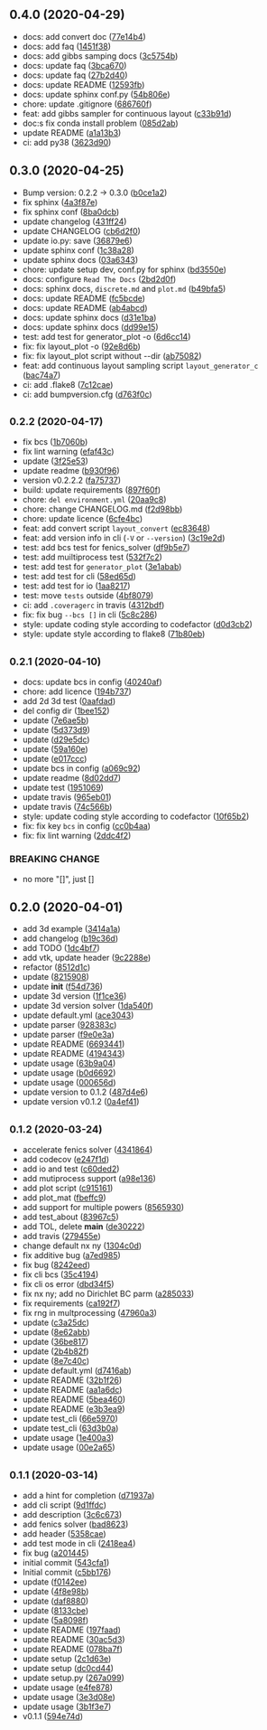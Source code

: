 ## 0.4.0 (2020-04-29)

* docs: add convert doc ([77e14b4](https://git.idrl.site/idrl/layout-generator/commits/77e14b4))
* docs: add faq ([1451f38](https://git.idrl.site/idrl/layout-generator/commits/1451f38))
* docs: add gibbs samping docs ([3c5754b](https://git.idrl.site/idrl/layout-generator/commits/3c5754b))
* docs: update faq ([3bca670](https://git.idrl.site/idrl/layout-generator/commits/3bca670))
* docs: update faq ([27b2d40](https://git.idrl.site/idrl/layout-generator/commits/27b2d40))
* docs: update README ([12593fb](https://git.idrl.site/idrl/layout-generator/commits/12593fb))
* docs: update sphinx conf.py ([54b806e](https://git.idrl.site/idrl/layout-generator/commits/54b806e))
* chore: update .gitignore ([686760f](https://git.idrl.site/idrl/layout-generator/commits/686760f))
* feat: add gibbs sampler for continuous layout ([c33b91d](https://git.idrl.site/idrl/layout-generator/commits/c33b91d))
* doc:s fix conda install problem ([085d2ab](https://git.idrl.site/idrl/layout-generator/commits/085d2ab))
* update README ([a1a13b3](https://git.idrl.site/idrl/layout-generator/commits/a1a13b3))
* ci: add py38 ([3623d90](https://git.idrl.site/idrl/layout-generator/commits/3623d90))



## 0.3.0 (2020-04-25)

* Bump version: 0.2.2 → 0.3.0 ([b0ce1a2](https://git.idrl.site/idrl/layout-generator/commits/b0ce1a2))
* fix sphinx ([4a3f87e](https://git.idrl.site/idrl/layout-generator/commits/4a3f87e))
* fix sphinx conf ([8ba0dcb](https://git.idrl.site/idrl/layout-generator/commits/8ba0dcb))
* update changelog ([431ff24](https://git.idrl.site/idrl/layout-generator/commits/431ff24))
* update CHANGELOG ([cb6d2f0](https://git.idrl.site/idrl/layout-generator/commits/cb6d2f0))
* update io.py: save ([36879e6](https://git.idrl.site/idrl/layout-generator/commits/36879e6))
* update sphinx conf ([1c38a28](https://git.idrl.site/idrl/layout-generator/commits/1c38a28))
* update sphinx docs ([03a6343](https://git.idrl.site/idrl/layout-generator/commits/03a6343))
* chore: update setup dev, conf.py for sphinx ([bd3550e](https://git.idrl.site/idrl/layout-generator/commits/bd3550e))
* docs: configure `Read The Docs` ([2bd2d0f](https://git.idrl.site/idrl/layout-generator/commits/2bd2d0f))
* docs: sphinx docs, `discrete.md` and `plot.md` ([b49bfa5](https://git.idrl.site/idrl/layout-generator/commits/b49bfa5))
* docs: update README ([fc5bcde](https://git.idrl.site/idrl/layout-generator/commits/fc5bcde))
* docs: update README ([ab4abcd](https://git.idrl.site/idrl/layout-generator/commits/ab4abcd))
* docs: update sphinx docs ([d31e1ba](https://git.idrl.site/idrl/layout-generator/commits/d31e1ba))
* docs: update sphinx docs ([dd99e15](https://git.idrl.site/idrl/layout-generator/commits/dd99e15))
* test: add test for generator_plot -o ([6d6cc14](https://git.idrl.site/idrl/layout-generator/commits/6d6cc14))
* fix: fix layout_plot -o ([92e8d6b](https://git.idrl.site/idrl/layout-generator/commits/92e8d6b))
* fix: fix layout_plot script without --dir ([ab75082](https://git.idrl.site/idrl/layout-generator/commits/ab75082))
* feat: add continuous layout sampling script `layout_generator_c` ([bac74a7](https://git.idrl.site/idrl/layout-generator/commits/bac74a7))
* ci: add .flake8 ([7c12cae](https://git.idrl.site/idrl/layout-generator/commits/7c12cae))
* ci: add bumpversion.cfg ([d763f0c](https://git.idrl.site/idrl/layout-generator/commits/d763f0c))



## <small>0.2.2 (2020-04-17)</small>

* fix bcs ([1b7060b](https://git.idrl.site/idrl/layout-generator/commits/1b7060b))
* fix lint warning ([efaf43c](https://git.idrl.site/idrl/layout-generator/commits/efaf43c))
* update ([3f25e53](https://git.idrl.site/idrl/layout-generator/commits/3f25e53))
* update readme ([b930f96](https://git.idrl.site/idrl/layout-generator/commits/b930f96))
* version v0.2.2.2 ([fa75737](https://git.idrl.site/idrl/layout-generator/commits/fa75737))
* build: update requirements ([897f60f](https://git.idrl.site/idrl/layout-generator/commits/897f60f))
* chore: `del environment.yml` ([20aa9c8](https://git.idrl.site/idrl/layout-generator/commits/20aa9c8))
* chore: change CHANGELOG.md ([f2d98bb](https://git.idrl.site/idrl/layout-generator/commits/f2d98bb))
* chore: update licence ([6cfe4bc](https://git.idrl.site/idrl/layout-generator/commits/6cfe4bc))
* feat: add convert script `layout_convert` ([ec83648](https://git.idrl.site/idrl/layout-generator/commits/ec83648))
* feat: add version info in cli (`-V` or `--version`) ([3c19e2d](https://git.idrl.site/idrl/layout-generator/commits/3c19e2d))
* test: add bcs test for fenics_solver ([df9b5e7](https://git.idrl.site/idrl/layout-generator/commits/df9b5e7))
* test: add muiltiprocess test ([532f7c2](https://git.idrl.site/idrl/layout-generator/commits/532f7c2))
* test: add test for `generator_plot` ([3e1abab](https://git.idrl.site/idrl/layout-generator/commits/3e1abab))
* test: add test for cli ([58ed65d](https://git.idrl.site/idrl/layout-generator/commits/58ed65d))
* test: add test for io ([1aa8217](https://git.idrl.site/idrl/layout-generator/commits/1aa8217))
* test: move `tests` outside ([4bf8079](https://git.idrl.site/idrl/layout-generator/commits/4bf8079))
* ci: add `.coveragerc` in travis ([4312bdf](https://git.idrl.site/idrl/layout-generator/commits/4312bdf))
* fix: fix bug `--bcs []` in cli ([5c8c286](https://git.idrl.site/idrl/layout-generator/commits/5c8c286))
* style: update coding style according to codefactor ([d0d3cb2](https://git.idrl.site/idrl/layout-generator/commits/d0d3cb2))
* style: update style according to flake8 ([71b80eb](https://git.idrl.site/idrl/layout-generator/commits/71b80eb))



## <small>0.2.1 (2020-04-10)</small>

* docs: update bcs in config ([40240af](https://git.idrl.site/idrl/layout-generator/commits/40240af))
* chore: add licence ([194b737](https://git.idrl.site/idrl/layout-generator/commits/194b737))
* add 2d 3d test ([0aafdad](https://git.idrl.site/idrl/layout-generator/commits/0aafdad))
* del config dir ([1bee152](https://git.idrl.site/idrl/layout-generator/commits/1bee152))
* update ([7e6ae5b](https://git.idrl.site/idrl/layout-generator/commits/7e6ae5b))
* update ([5d373d9](https://git.idrl.site/idrl/layout-generator/commits/5d373d9))
* update ([d29e5dc](https://git.idrl.site/idrl/layout-generator/commits/d29e5dc))
* update ([59a160e](https://git.idrl.site/idrl/layout-generator/commits/59a160e))
* update ([e017ccc](https://git.idrl.site/idrl/layout-generator/commits/e017ccc))
* update bcs in config ([a069c92](https://git.idrl.site/idrl/layout-generator/commits/a069c92))
* update readme ([8d02dd7](https://git.idrl.site/idrl/layout-generator/commits/8d02dd7))
* update test ([1951069](https://git.idrl.site/idrl/layout-generator/commits/1951069))
* update travis ([965eb01](https://git.idrl.site/idrl/layout-generator/commits/965eb01))
* update travis ([74c566b](https://git.idrl.site/idrl/layout-generator/commits/74c566b))
* style: update coding style according to codefactor ([10f65b2](https://git.idrl.site/idrl/layout-generator/commits/10f65b2))
* fix: fix key `bcs` in config ([cc0b4aa](https://git.idrl.site/idrl/layout-generator/commits/cc0b4aa))
* fix: fix lint warning ([2ddc4f2](https://git.idrl.site/idrl/layout-generator/commits/2ddc4f2))


### BREAKING CHANGE

* no more "[]", just []


## 0.2.0 (2020-04-01)

* add 3d example ([3414a1a](https://git.idrl.site/idrl/layout-generator/commits/3414a1a))
* add changelog ([b19c36d](https://git.idrl.site/idrl/layout-generator/commits/b19c36d))
* add TODO ([1dc4bf7](https://git.idrl.site/idrl/layout-generator/commits/1dc4bf7))
* add vtk, update header ([9c2288e](https://git.idrl.site/idrl/layout-generator/commits/9c2288e))
* refactor ([8512d1c](https://git.idrl.site/idrl/layout-generator/commits/8512d1c))
* update ([8215908](https://git.idrl.site/idrl/layout-generator/commits/8215908))
* update __init__ ([f54d736](https://git.idrl.site/idrl/layout-generator/commits/f54d736))
* update 3d version ([1f1ce36](https://git.idrl.site/idrl/layout-generator/commits/1f1ce36))
* update 3d version solver ([1da540f](https://git.idrl.site/idrl/layout-generator/commits/1da540f))
* update default.yml ([ace3043](https://git.idrl.site/idrl/layout-generator/commits/ace3043))
* update parser ([928383c](https://git.idrl.site/idrl/layout-generator/commits/928383c))
* update parser ([f9e0e3a](https://git.idrl.site/idrl/layout-generator/commits/f9e0e3a))
* update README ([6693441](https://git.idrl.site/idrl/layout-generator/commits/6693441))
* update README ([4194343](https://git.idrl.site/idrl/layout-generator/commits/4194343))
* update usage ([63b9a04](https://git.idrl.site/idrl/layout-generator/commits/63b9a04))
* update usage ([b0d6692](https://git.idrl.site/idrl/layout-generator/commits/b0d6692))
* update usage ([000656d](https://git.idrl.site/idrl/layout-generator/commits/000656d))
* update version to 0.1.2 ([487d4e6](https://git.idrl.site/idrl/layout-generator/commits/487d4e6))
* update version v0.1.2 ([0a4ef41](https://git.idrl.site/idrl/layout-generator/commits/0a4ef41))



## <small>0.1.2 (2020-03-24)</small>

* accelerate fenics solver ([4341864](https://git.idrl.site/idrl/layout-generator/commits/4341864))
* add codecov ([e247f1d](https://git.idrl.site/idrl/layout-generator/commits/e247f1d))
* add io and test ([c60ded2](https://git.idrl.site/idrl/layout-generator/commits/c60ded2))
* add mutiprocess support ([a98e136](https://git.idrl.site/idrl/layout-generator/commits/a98e136))
* add plot script ([c915161](https://git.idrl.site/idrl/layout-generator/commits/c915161))
* add plot_mat ([fbeffc9](https://git.idrl.site/idrl/layout-generator/commits/fbeffc9))
* add support for multiple powers ([8565930](https://git.idrl.site/idrl/layout-generator/commits/8565930))
* add test_about ([83967c5](https://git.idrl.site/idrl/layout-generator/commits/83967c5))
* add TOL, delete __main__ ([de30222](https://git.idrl.site/idrl/layout-generator/commits/de30222))
* add travis ([279455e](https://git.idrl.site/idrl/layout-generator/commits/279455e))
* change default nx ny ([1304c0d](https://git.idrl.site/idrl/layout-generator/commits/1304c0d))
* fix additive bug ([a7ed985](https://git.idrl.site/idrl/layout-generator/commits/a7ed985))
* fix bug ([8242eed](https://git.idrl.site/idrl/layout-generator/commits/8242eed))
* fix cli bcs ([35c4194](https://git.idrl.site/idrl/layout-generator/commits/35c4194))
* fix cli os error ([dbd34f5](https://git.idrl.site/idrl/layout-generator/commits/dbd34f5))
* fix nx ny; add no Dirichlet BC parm ([a285033](https://git.idrl.site/idrl/layout-generator/commits/a285033))
* fix requirements ([ca192f7](https://git.idrl.site/idrl/layout-generator/commits/ca192f7))
* fix rng in multprocessing ([47960a3](https://git.idrl.site/idrl/layout-generator/commits/47960a3))
* update ([c3a25dc](https://git.idrl.site/idrl/layout-generator/commits/c3a25dc))
* update ([8e62abb](https://git.idrl.site/idrl/layout-generator/commits/8e62abb))
* update ([36be817](https://git.idrl.site/idrl/layout-generator/commits/36be817))
* update ([2b4b82f](https://git.idrl.site/idrl/layout-generator/commits/2b4b82f))
* update ([8e7c40c](https://git.idrl.site/idrl/layout-generator/commits/8e7c40c))
* update default.yml ([d7416ab](https://git.idrl.site/idrl/layout-generator/commits/d7416ab))
* update README ([32b1f26](https://git.idrl.site/idrl/layout-generator/commits/32b1f26))
* update README ([aa1a6dc](https://git.idrl.site/idrl/layout-generator/commits/aa1a6dc))
* update README ([5bea460](https://git.idrl.site/idrl/layout-generator/commits/5bea460))
* update README ([e3b3ea9](https://git.idrl.site/idrl/layout-generator/commits/e3b3ea9))
* update test_cli ([66e5970](https://git.idrl.site/idrl/layout-generator/commits/66e5970))
* update test_cli ([63d3b0a](https://git.idrl.site/idrl/layout-generator/commits/63d3b0a))
* update usage ([1e400a3](https://git.idrl.site/idrl/layout-generator/commits/1e400a3))
* update usage ([00e2a65](https://git.idrl.site/idrl/layout-generator/commits/00e2a65))



## <small>0.1.1 (2020-03-14)</small>

* add a hint for completion ([d71937a](https://git.idrl.site/idrl/layout-generator/commits/d71937a))
* add cli script ([9d1ffdc](https://git.idrl.site/idrl/layout-generator/commits/9d1ffdc))
* add description ([3c6c673](https://git.idrl.site/idrl/layout-generator/commits/3c6c673))
* add fenics solver ([bad8623](https://git.idrl.site/idrl/layout-generator/commits/bad8623))
* add header ([5358cae](https://git.idrl.site/idrl/layout-generator/commits/5358cae))
* add test mode in cli ([2418ea4](https://git.idrl.site/idrl/layout-generator/commits/2418ea4))
* fix bug ([a201445](https://git.idrl.site/idrl/layout-generator/commits/a201445))
* initial  commit ([543cfa1](https://git.idrl.site/idrl/layout-generator/commits/543cfa1))
* Initial commit ([c5bb176](https://git.idrl.site/idrl/layout-generator/commits/c5bb176))
* update ([f0142ee](https://git.idrl.site/idrl/layout-generator/commits/f0142ee))
* update ([4f8e98b](https://git.idrl.site/idrl/layout-generator/commits/4f8e98b))
* update ([daf8880](https://git.idrl.site/idrl/layout-generator/commits/daf8880))
* update ([8133cbe](https://git.idrl.site/idrl/layout-generator/commits/8133cbe))
* update ([5a8098f](https://git.idrl.site/idrl/layout-generator/commits/5a8098f))
* update README ([197faad](https://git.idrl.site/idrl/layout-generator/commits/197faad))
* update README ([30ac5d3](https://git.idrl.site/idrl/layout-generator/commits/30ac5d3))
* update README ([078ba7f](https://git.idrl.site/idrl/layout-generator/commits/078ba7f))
* update setup ([2c1d63e](https://git.idrl.site/idrl/layout-generator/commits/2c1d63e))
* update setup ([dc0cd44](https://git.idrl.site/idrl/layout-generator/commits/dc0cd44))
* update setup.py ([267a099](https://git.idrl.site/idrl/layout-generator/commits/267a099))
* update usage ([e4fe878](https://git.idrl.site/idrl/layout-generator/commits/e4fe878))
* update usage ([3e3d08e](https://git.idrl.site/idrl/layout-generator/commits/3e3d08e))
* update usage ([3b1f3e7](https://git.idrl.site/idrl/layout-generator/commits/3b1f3e7))
* v0.1.1 ([594e74d](https://git.idrl.site/idrl/layout-generator/commits/594e74d))



